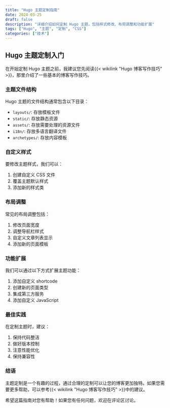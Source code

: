 ```yaml
---
title: "Hugo 主题定制指南"
date: 2024-03-25
draft: false
description: "详细介绍如何定制 Hugo 主题，包括样式修改、布局调整和功能扩展"
tags: ["Hugo", "主题", "定制", "CSS"]
categories: ["技术"]
---
```


## Hugo 主题定制入门

在开始定制 Hugo 主题之前，我建议您先阅读{{< wikilink "Hugo 博客写作技巧" >}}，那里介绍了一些基本的博客写作技巧。

### 主题文件结构

Hugo 主题的文件结构通常包含以下目录：

- `layouts/`: 存放模板文件
- `static/`: 存放静态资源
- `assets/`: 存放需要处理的资源文件
- `i18n/`: 存放多语言翻译文件
- `archetypes/`: 存放内容模板

### 自定义样式

要修改主题样式，我们可以：

1. 创建自定义 CSS 文件
2. 覆盖主题默认样式
3. 添加新的样式类

### 布局调整

常见的布局调整包括：

1. 修改页面宽度
2. 调整导航栏样式
3. 自定义文章列表显示
4. 添加新的页面模板

### 功能扩展

我们可以通过以下方式扩展主题功能：

1. 添加自定义 shortcode
2. 创建新的页面类型
3. 集成第三方服务
4. 添加自定义 JavaScript

### 最佳实践

在定制主题时，建议：

1. 保持代码整洁
2. 做好版本控制
3. 注意性能优化
4. 保持兼容性

### 结语

主题定制是一个有趣的过程，通过合理的定制可以让您的博客更加独特。如果您需要更多帮助，可以参考{{< wikilink "Hugo 博客写作技巧" >}}中的建议。

希望这篇指南对您有帮助！如果您有任何问题，欢迎在评论区讨论。
